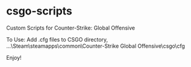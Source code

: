 # csgo-scripts
Custom Scripts for Counter-Strike: Global Offensive

To Use:
Add .cfg files to CSGO directory,
...\Steam\steamapps\common\Counter-Strike Global Offensive\csgo\cfg

Enjoy!
